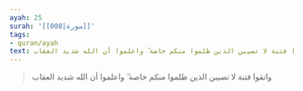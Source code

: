 ```yaml
---
ayah: 25
surah: '[[008|سورة]]'
tags:
- quran/ayah
text: واتقوا فتنة لا تصيبن الذين ظلموا منكم خاصة ۖ واعلموا أن الله شديد العقاب
---
```

> واتقوا فتنة لا تصيبن الذين ظلموا منكم خاصة ۖ واعلموا أن الله شديد العقاب
